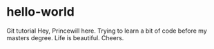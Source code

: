 # hello-world
Git tutorial
Hey, Princewill here. 
Trying to learn a bit of code before my masters degree. 
Life is beautiful. Cheers.
